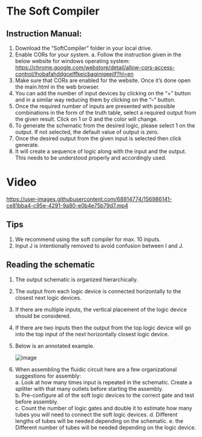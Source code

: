 # The Soft Compiler

## Instruction Manual:

1.	Download the “SoftCompiler” folder in your local drive.
2.	Enable CORs for your system. 
a.	Follow the instruction given in the below website for windows operating system: https://chrome.google.com/webstore/detail/allow-cors-access-control/lhobafahddgcelffkeicbaginigeejlf?hl=en
3.	Make sure that CORs are enabled for the website. Once it’s done open the main.html in the web browser. 
4.	You can add the number of input devices by clicking on the “+” button and in a similar way reducing them by clicking on the “–” button.
5.	Once the required number of inputs are presented with possible combinations in the form of the truth table, select a required output from the given result. Click on 1 or 0 and the color will change. 
6.	To generate the schematic from the desired logic, please select 1 on the output. If not selected, the default value of output is zero. 
7.	Once the desired output from the given input is selected then click generate. 
8.	It will create a sequence of logic along with the input and the output. This needs to be understood properly and accordingly used.

# Video

https://user-images.githubusercontent.com/68814774/156986141-ce81bba4-c95e-4291-9a80-e0b4e75b79d7.mp4

## Tips

1. We recommend using the soft compiler for max. 10 inputs. 
2. Input J is intentionally removed to avoid confusion between I and J.

## Reading the schematic
1. The output schematic is organized hierarchically. 
2. The output from each logic device is connected horizontally to the closest next logic devices. 
3. If there are multiple inputs, the vertical placement of the logic device should be considered. 
4. If there are two inputs then the output from the top logic device will go into the top input of the next horizontally closest logic device. 
5. Below is an annotated example. 

	![image](https://user-images.githubusercontent.com/68814774/156939979-d4bdefd8-f009-4d04-ab2b-e255c64246d3.png)

4. When assembling the fluidic circuit here are a few organizational suggestions for assembly:  
a.	Look at how many times input is repeated in the schematic. Create a splitter with that many outlets before starting the assembly.  
b.	Pre-configure all of the soft logic devices to the correct gate and test before assembly.  
c.	Count the number of logic gates and double it to estimate how many tubes you will need to connect the soft logic devices. 
d.	Different lengths of tubes will be needed depending on the schematic. 
e.	the Different number of tubes will be needed depending on the logic device.  
